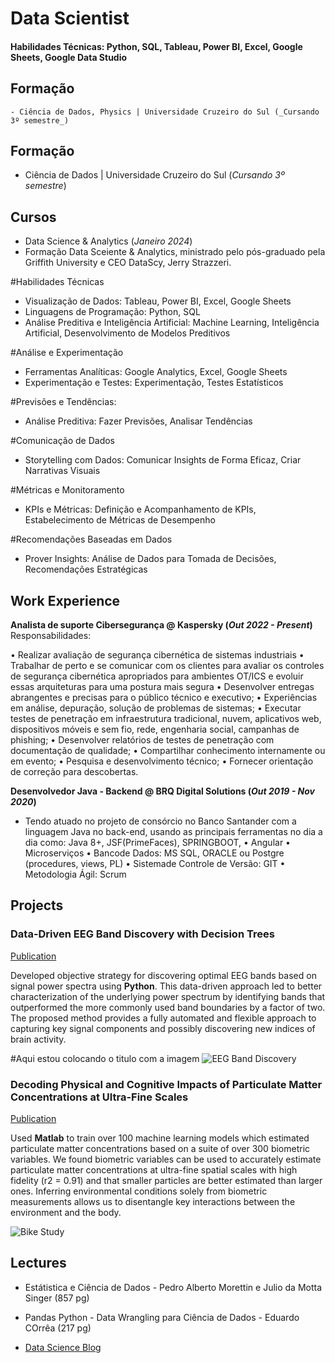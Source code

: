 # Data Scientist

#### Habilidades Técnicas: Python, SQL, Tableau, Power BI, Excel, Google Sheets, Google Data Studio

## Formação
    - Ciência de Dados, Physics | Universidade Cruzeiro do Sul (_Cursando 3º semestre_)								       		

## Formação
 - Ciência de Dados | Universidade Cruzeiro do Sul (_Cursando 3º semestre_)

## Cursos
 - Data Science & Analytics (_Janeiro 2024_)
 - Formação Data Sceiente & Analytics, ministrado pelo pós-graduado pela Griffith University e CEO DataScy, Jerry Strazzeri.


#Habilidades Técnicas 
- Visualização de Dados: Tableau, Power BI, Excel, Google Sheets
- Linguagens de Programação: Python, SQL
- Análise Preditiva e Inteligência Artificial: Machine Learning, Inteligência Artificial, Desenvolvimento de Modelos Preditivos

#Análise e Experimentação
- Ferramentas Analíticas: Google Analytics, Excel, Google Sheets
- Experimentação e Testes: Experimentação, Testes Estatísticos

#Previsões e Tendências:
- Análise Preditiva: Fazer Previsões, Analisar Tendências

#Comunicação de Dados
- Storytelling com Dados: Comunicar Insights de Forma Eficaz, Criar Narrativas Visuais

#Métricas e Monitoramento
- KPIs e Métricas: Definição e Acompanhamento de KPIs, Estabelecimento de Métricas de Desempenho

#Recomendações Baseadas em Dados
- Prover Insights: Análise de Dados para Tomada de Decisões, Recomendações Estratégicas



## Work Experience
**Analista de suporte Cibersegurança @ Kaspersky (_Out 2022 - Present_)**
Responsabilidades:

• Realizar avaliação de segurança cibernética de sistemas industriais
• Trabalhar de perto e se comunicar com os clientes para avaliar os controles de segurança cibernética apropriados para ambientes OT/ICS e evoluir essas arquiteturas para uma postura mais segura
• Desenvolver entregas abrangentes e precisas para o público técnico e executivo;
• Experiências em análise, depuração, solução de problemas de sistemas;
• Executar testes de penetração em infraestrutura tradicional, nuvem, aplicativos web, dispositivos móveis e sem fio, rede, engenharia social, campanhas de phishing;
• Desenvolver relatórios de testes de penetração com documentação de qualidade;
• Compartilhar conhecimento internamente ou em evento;
• Pesquisa e desenvolvimento técnico;
• Fornecer orientação de correção para descobertas.

**Desenvolvedor Java - Backend @ BRQ Digital Solutions (_Out 2019 - Nov 2020_)**
- Tendo atuado no projeto de consórcio no Banco Santander com a linguagem Java no back-end, usando as principais ferramentas no dia a dia como: Java 8+, JSF(PrimeFaces), SPRINGBOOT, • Angular • Microserviços • Bancode Dados: MS SQL, ORACLE ou Postgre (procedures, views, PL) • Sistemade Controle de Versão: GIT • Metodologia Ágil: Scrum

## Projects
### Data-Driven EEG Band Discovery with Decision Trees
[Publication](https://www.mdpi.com/1424-8220/22/8/3048)

Developed objective strategy for discovering optimal EEG bands based on signal power spectra using **Python**. This data-driven approach led to better characterization of the underlying power spectrum by identifying bands that outperformed the more commonly used band boundaries by a factor of two. The proposed method provides a fully automated and flexible approach to capturing key signal components and possibly discovering new indices of brain activity.

#Aqui estou colocando o titulo com a imagem
![EEG Band Discovery](/assets/img/eeg_band_discovery.jpeg) 

### Decoding Physical and Cognitive Impacts of Particulate Matter Concentrations at Ultra-Fine Scales
[Publication](https://www.mdpi.com/1424-8220/22/11/4240)

Used **Matlab** to train over 100 machine learning models which estimated particulate matter concentrations based on a suite of over 300 biometric variables. We found biometric variables can be used to accurately estimate particulate matter concentrations at ultra-fine spatial scales with high fidelity (r2 = 0.91) and that smaller particles are better estimated than larger ones. Inferring environmental conditions solely from biometric measurements allows us to disentangle key interactions between the environment and the body.

![Bike Study](/assets/img/bike_study.jpeg)

## Lectures
- Estátistica e Ciência de Dados - Pedro Alberto Morettin e Julio da Motta Singer (857 pg)
- Pandas Python - Data Wrangling para Ciência de Dados - Eduardo COrrêa (217 pg)


- [Data Science Blog](https://medium.com/@kaikmarques.ti)
